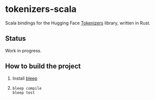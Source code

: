 # tokenizers-scala

Scala bindings for the Hugging Face [Tokenizers](https://huggingface.co/docs/tokenizers) library, written in Rust.

## Status
Work in progress.

## How to build the project

1. Install [bleep](https://bleep.build/docs/installing/)
2. ```bash
   bleep compile
   bleep test
   ```
